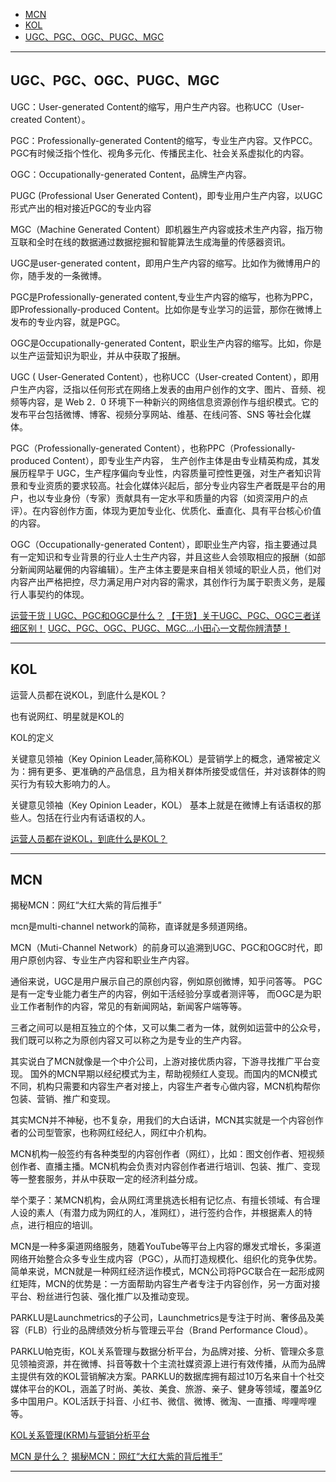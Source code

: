 - [MCN](#MCN)
- [KOL](#KOL)
- [UGC、PGC、OGC、PUGC、MGC](#UGC、PGC、OGC、PUGC、MGC)



---------------------------------------------------------------------------------------------------------------------
## UGC、PGC、OGC、PUGC、MGC

UGC：User-generated Content的缩写，用户生产内容。也称UCC（User-created Content）。

PGC：Professionally-generated Content的缩写，专业生产内容。又作PCC。
PGC有时候泛指个性化、视角多元化、传播民主化、社会关系虚拟化的内容。

OGC：Occupationally-generated Content，品牌生产内容。

PUGC (Professional User Generated Content)，即专业用户生产内容，以UGC形式产出的相对接近PGC的专业内容

MGC（Machine Generated Content）即机器生产内容或技术生产内容，指万物互联和全时在线的数据通过数据挖掘和智能算法生成海量的传感器资讯。




UGC是user-generated content，即用户生产内容的缩写。比如作为微博用户的你，随手发的一条微博。

PGC是Professionally-generated content,专业生产内容的缩写，也称为PPC，即Professionally-produced Content。比如你是专业学习的运营，那你在微博上发布的专业内容，就是PGC。

OGC是Occupationally-generated Content，职业生产内容的缩写。比如，你是以生产运营知识为职业，并从中获取了报酬。



UGC ( User-Generated Content），也称UCC（User-created Content），即用户生产内容，泛指以任何形式在网络上发表的由用户创作的文字、图片、音频、视频等内容，是 Web 2．0 环境下一种新兴的网络信息资源创作与组织模式。它的发布平台包括微博、博客、视频分享网站、维基、在线问答、SNS 等社会化媒体。

PGC（Professionally-generated Content），也称PPC（Professionally-produced Content），即专业生产内容， 生产创作主体是由专业精英构成，其发展历程早于 UGC，生产程序偏向专业性，内容质量可控性更强，对生产者知识背景和专业资质的要求较高。社会化媒体兴起后，部分专业内容生产者既是平台的用户，也以专业身份（专家）贡献具有一定水平和质量的内容（如资深用户的点评）。在内容创作方面，体现为更加专业化、优质化、垂直化、具有平台核心价值的内容。

OGC（Occupationally-generated Content），即职业生产内容，指主要通过具有一定知识和专业背景的行业人士生产内容，并且这些人会领取相应的报酬（如部分新闻网站雇佣的内容编辑）。生产主体主要是来自相关领域的职业人员，他们对内容产出严格把控，尽力满足用户对内容的需求，其创作行为属于职责义务，是履行人事契约的体现。



[运营干货丨UGC、PGC和OGC是什么？](https://zhuanlan.zhihu.com/p/346308447)
[【干货】关于UGC、PGC、OGC三者详细区别！](https://zhuanlan.zhihu.com/p/35596590)
[UGC、PGC、OGC、PUGC、MGC…小田心一文帮你辨清楚！](https://www.sohu.com/a/477264614_120084547)



---------------------------------------------------------------------------------------------------------------------

## KOL

运营人员都在说KOL，到底什么是KOL？

也有说网红、明星就是KOL的


KOL的定义

关键意见领袖（Key Opinion Leader,简称KOL）是营销学上的概念，通常被定义为：拥有更多、更准确的产品信息，且为相关群体所接受或信任，并对该群体的购买行为有较大影响力的人。

关键意见领袖（Key Opinion Leader，KOL） 基本上就是在微博上有话语权的那些人。包括在行业内有话语权的人。




[运营人员都在说KOL，到底什么是KOL？](https://zhuanlan.zhihu.com/p/27635893)



---------------------------------------------------------------------------------------------------------------------

## MCN 

揭秘MCN：网红“大红大紫的背后推手”

mcn是multi-channel network的简称，直译就是多频道网络。

MCN（Muti-Channel Network）的前身可以追溯到UGC、PGC和OGC时代，即用户原创内容、专业生产内容和职业生产内容。

通俗来说，UGC是用户展示自己的原创内容，例如原创微博，知乎问答等。
PGC是有一定专业能力者生产的内容，例如干活经验分享或者测评等，
而OGC是为职业工作者制作的内容，常见的有新闻网站，新闻客户端等等。

三者之间可以是相互独立的个体，又可以集二者为一体，就例如运营中的公众号，我们既可以称之为原创内容又可以称之为是专业的生产内容。

其实说白了MCN就像是一个中介公司，上游对接优质内容，下游寻找推广平台变现。
国外的MCN早期以经纪模式为主，帮助视频红人变现。而国内的MCN模式不同，机构只需要和内容生产者对接上，内容生产者专心做内容，MCN机构帮你包装、营销、推广和变现。

其实MCN并不神秘，也不复杂，用我们的大白话讲，MCN其实就是一个内容创作者的公司型管家，也称网红经纪人，网红中介机构。

MCN机构一般签约有各种类型的内容创作者（网红），比如：图文创作者、短视频创作者、直播主播。MCN机构会负责对内容创作者进行培训、包装、推广、变现等一整套服务，并从中获取一定的经济利益分成。

举个栗子：某MCN机构，会从网红湾里挑选长相有记忆点、有擅长领域、有合理人设的素人（有潜力成为网红的人，准网红），进行签约合作，并根据素人的特点，进行相应的培训。

MCN是一种多渠道网络服务，随着YouTube等平台上内容的爆发式增长，多渠道网络开始整合众多专业生成内容（PGC），从而打造规模化、组织化的竞争优势。简单来说，MCN就是一种网红经济运作模式，MCN公司将PGC联合在一起形成网红矩阵，MCN的优势是：一方面帮助内容生产者专注于内容创作，另一方面对接平台、粉丝进行包装、强化推广以及推动变现。




PARKLU是Launchmetrics的子公司，Launchmetrics是专注于时尚、奢侈品及美容（FLB）行业的品牌绩效分析与管理云平台（Brand Performance Cloud）。

PARKLU帕克街，KOL关系管理与数据分析平台，为品牌对接、分析、管理众多意见领袖资源，并在微博、抖音等数十个主流社媒资源上进行有效传播，从而为品牌主提供有效的KOL营销解决方案。PARKLU的数据库拥有超过10万名来自十个社交媒体平台的KOL，涵盖了时尚、美妆、美食、旅游、亲子、健身等领域，覆盖9亿多中国用户。KOL活跃于抖音、小红书、微信、微博、微淘、一直播、哔哩哔哩等。

[KOL关系管理(KRM)与营销分析平台](https://www.parklu.com/zh-hans/%e5%85%b3%e4%ba%8e%e6%88%91%e4%bb%ac/)



[MCN 是什么？](https://www.zhihu.com/question/296674000)
[揭秘MCN：网红“大红大紫的背后推手”](xinhuanet.com/fortune/2020-07/20/c_1126259041.htm)



---------------------------------------------------------------------------------------------------------------------

